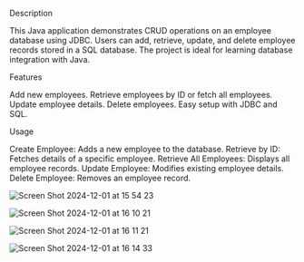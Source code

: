Description

This Java application demonstrates CRUD operations on an employee database using JDBC. 
Users can add, retrieve, update, and delete employee records stored in a SQL database. 
The project is ideal for learning database integration with Java.

Features

Add new employees.
Retrieve employees by ID or fetch all employees.
Update employee details.
Delete employees.
Easy setup with JDBC and SQL.

Usage

Create Employee: Adds a new employee to the database.
Retrieve by ID: Fetches details of a specific employee.
Retrieve All Employees: Displays all employee records.
Update Employee: Modifies existing employee details.
Delete Employee: Removes an employee record.


![Screen Shot 2024-12-01 at 15 54 23](https://github.com/user-attachments/assets/e5f66c1e-2f62-4ffd-bcc5-bf5934fc1367)



![Screen Shot 2024-12-01 at 16 10 21](https://github.com/user-attachments/assets/347680e1-1c72-40d3-b503-b93562fb1484)



![Screen Shot 2024-12-01 at 16 11 21](https://github.com/user-attachments/assets/ab363d64-2f8f-4a76-b7f8-c6facf231bd1)



![Screen Shot 2024-12-01 at 16 14 33](https://github.com/user-attachments/assets/26d352e4-b670-4f65-87f7-d041c6fb1b37)

